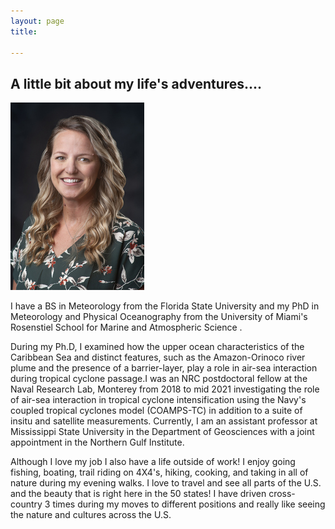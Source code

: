 ```yaml
---
layout: page
title: 

---
```


<h2> A little bit about my life's adventures.... </h2>

 <img src=/img/photo_med.jpg align=”left” /> <p>I have a BS in Meteorology from the Florida State University and my PhD in Meteorology and Physical Oceanography from the University of Miami's Rosenstiel School for Marine and Atmospheric Science .</p> During my Ph.D, I examined how the upper ocean characteristics of the Caribbean Sea and distinct features, such as the Amazon-Orinoco river plume and the presence of a barrier-layer, play a role in air-sea interaction during tropical cyclone passage.I was an NRC postdoctoral fellow at the Naval Research Lab, Monterey from 2018 to mid 2021 investigating the role of  air-sea interaction in tropical cyclone intensification using the Navy's coupled tropical cyclones model (COAMPS-TC) in addition to a suite of insitu and satellite measurements. 
  Currently, I am an assistant professor at Mississippi State University in the Department of Geosciences with a joint appointment in the Northern Gulf Institute.</p>



<p>Although I love my job I also have a life outside of work! I enjoy going fishing, boating, trail riding on 4X4's, hiking, cooking, and taking in all of nature during my evening walks. I love to travel and see all parts of the U.S. and the beauty that is right here in the 50 states! I have driven cross-country 3 times during my moves to different positions and really like seeing the nature and cultures across the U.S.</p> 

